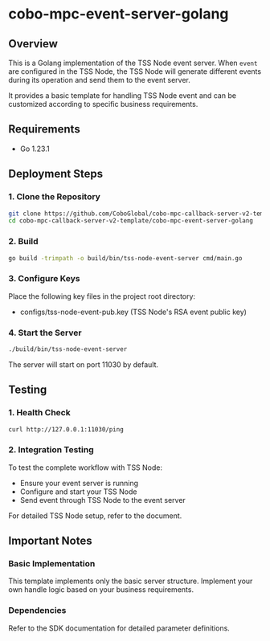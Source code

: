 # cobo-mpc-event-server-golang

## Overview

This is a Golang implementation of the TSS Node event server.
When `event` are configured in the TSS Node, the TSS Node will generate different events during its operation and send them to the event server.

It provides a basic template for handling TSS Node event and can be customized according to specific business requirements.

## Requirements

- Go 1.23.1

## Deployment Steps

### 1. Clone the Repository

```bash
git clone https://github.com/CoboGlobal/cobo-mpc-callback-server-v2-template.git
cd cobo-mpc-callback-server-v2-template/cobo-mpc-event-server-golang

```

### 2. Build

```bash
go build -trimpath -o build/bin/tss-node-event-server cmd/main.go
```

### 3. Configure Keys

Place the following key files in the project root directory:

- configs/tss-node-event-pub.key (TSS Node's RSA event public key)

### 4. Start the Server

```bash
./build/bin/tss-node-event-server
```

The server will start on port 11030 by default.

## Testing

### 1. Health Check

```bash
curl http://127.0.0.1:11030/ping
```

### 2. Integration Testing

To test the complete workflow with TSS Node:

- Ensure your event server is running
- Configure and start your TSS Node
- Send event through TSS Node to the event server

For detailed TSS Node setup, refer to the document.

## Important Notes

### Basic Implementation

This template implements only the basic server structure.
Implement your own handle logic based on your business requirements.

### Dependencies

Refer to the SDK documentation for detailed parameter definitions.
